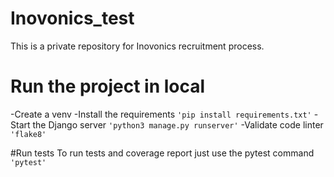 # Inovonics_test
This is a private repository for Inovonics recruitment process.

# Run the project in local
-Create a venv
-Install the requirements
`'pip install requirements.txt'`
-Start the Django server
`'python3 manage.py runserver'`
-Validate code linter
`'flake8'`

#Run tests
To run tests and coverage report just use the pytest command
`'pytest'`
